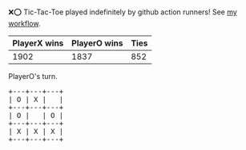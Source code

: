:x::o: Tic-Tac-Toe played indefinitely by github action runners! See [my workflow](.github/workflows/play.yaml).

|PlayerX wins|PlayerO wins|Ties|
|-|-|-|
|1902|1837|852|

PlayerO's turn.

<pre>
+---+---+---+
| O | X |   |
+---+---+---+
| O |   | O |
+---+---+---+
| X | X | X |
+---+---+---+
</pre>